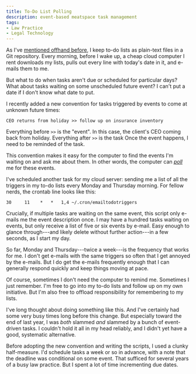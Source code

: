```yaml
---
title: To-Do List Polling
description: event-based meatspace task management
tags:
- Law Practice
- Legal Technology
---
```


As I've [mentioned offhand before](https://writing.kemitchell.com/2021/06/16/In-Praise-of-Cron.html), I keep to-do lists as plain-text files in a Git repository.  Every morning, before I wake up, a cheap cloud computer I rent downloads my lists, pulls out every line with today's date in it, and e-mails them to me.

But what to do when tasks aren't due or scheduled for particular days?  What about tasks waiting on some unscheduled future event?  I can't put a date if I don't know what date to put.

I recently added a new convention for tasks triggered by events to come at unknown future times:

```
CEO returns from holiday >> follow up on insurance inventory
```

Everything before `>>` is the "event".  In this case, the client's CEO coming back from holiday.  Everything after `>>` is the task  Once the event happens, I need to be reminded of the task.

This convention makes it easy for the computer to find the events I'm waiting on and ask me about them.  In other words, the computer can [_poll_](https://en.wikipedia.org/wiki/Polling_(computer_science)) me for these events.

I've scheduled another task for my cloud server: sending me a list of all the triggers in my to-do lists every Monday and Thursday morning.  For fellow nerds, the crontab line looks like this:

```crontab
30     11    *   *   1,4 ~/.cron/emailtodotriggers
```

Crucially, if multiple tasks are waiting on the same event, this script only e-mails me the event description once.  I may have a hundred tasks waiting on events, but only receive a list of five or six events by e-mail.  Easy enough to glance through---and likely delete without further action---in a few seconds, as I start my day.

So far, Monday and Thursday---twice a week---is the frequency that works for me.  I don't get e-mails with the same triggers so often that I get annoyed by the e-mails.  But I do get the e-mails frequently enough that I can generally respond quickly and keep things moving at pace.

Of course, sometimes I don't need the computer to remind me.  Sometimes I just remember.  I'm free to go into my to-do lists and follow up on my own initiative.  But I'm also free to offload responsibility for remembering to my lists.

I've long thought about doing something like this.  And I've certainly had some very busy times long before this change.  But especially toward the end of last year, I was _both_ slammed _and_ slammed by a bunch of event-driven tasks.  I couldn't hold it all in my head reliably, and I didn't yet have a good, systematic alternative.

Before adopting the new convention and writing the scripts, I used a clunky half-measure.  I'd schedule tasks a week or so in advance, with a note that the deadline was conditional on some event.  That sufficed for several years of a busy law practice.  But I spent a lot of time incrementing due dates.
